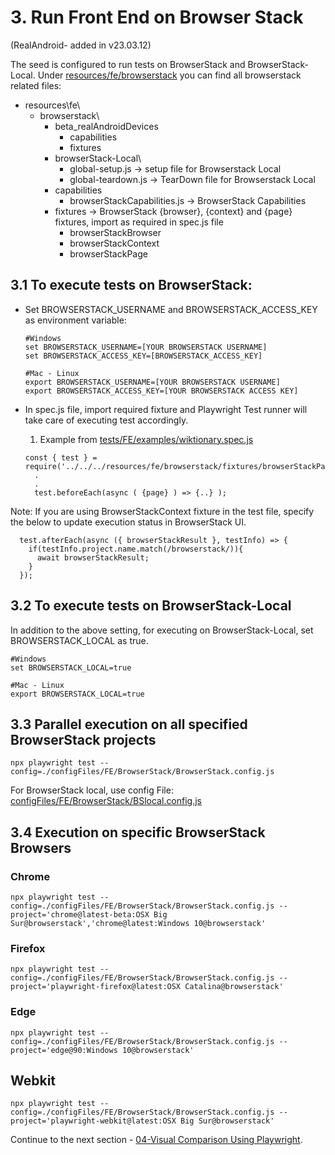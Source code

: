 # 3. Run Front End on Browser Stack
(RealAndroid- added in v23.03.12)

The seed is configured to run tests on BrowserStack and BrowserStack-Local. Under [resources/fe/browserstack](../../resources/fe/browserstack/) you can find all browserstack related files:

- resources\fe\
  - browserstack\
    - beta_realAndroidDevices
      - capabilities
      - fixtures
    - browserStack-Local\
      - global-setup.js               -> setup file for Browserstack Local
      - global-teardown.js            -> TearDown file for Browserstack Local
    - capabilities
      - browserStackCapabilities.js   -> BrowserStack Capabilities
    - fixtures                        -> BrowserStack {browser}, {context} and {page} fixtures, import as required in spec.js file
      - browserStackBrowser           
      - browserStackContext
      - browserStackPage


## 3.1 To execute tests on BrowserStack:
- Set BROWSERSTACK_USERNAME and BROWSERSTACK_ACCESS_KEY as environment variable:
    ```
    #Windows
    set BROWSERSTACK_USERNAME=[YOUR BROWSERSTACK USERNAME]
    set BROWSERSTACK_ACCESS_KEY=[BROWSERSTACK_ACCESS_KEY]

    #Mac - Linux
    export BROWSERSTACK_USERNAME=[YOUR BROWSERSTACK USERNAME]
    export BROWSERSTACK_ACCESS_KEY=[YOUR BROWSERSTACK ACCESS KEY]

    ```
- In spec.js file, import required fixture and Playwright Test runner will take care of executing test accordingly.
  
  1. Example from [tests/FE/examples/wiktionary.spec.js](../../tests/FE/examples/wiktionary.spec.js)
  ```
  const { test } = require('../../../resources/fe/browserstack/fixtures/browserStackPage');  
    .
    .
    test.beforeEach(async ( {page} ) => {..} );        
  ```

Note: If you are using BrowserStackContext fixture in the test file, specify the below to update execution status in BrowserStack UI.

```
  test.afterEach(async ({ browserStackResult }, testInfo) => {
    if(testInfo.project.name.match(/browserstack/)){
      await browserStackResult;
    }
  });
```
## 3.2 To execute tests on BrowserStack-Local

In addition to the above setting, for executing on BrowserStack-Local, set BROWSERSTACK_LOCAL as true.

```
#Windows
set BROWSERSTACK_LOCAL=true

#Mac - Linux
export BROWSERSTACK_LOCAL=true

```

## 3.3 Parallel execution on all specified BrowserStack projects

```
npx playwright test --config=./configFiles/FE/BrowserStack/BrowserStack.config.js
```
For BrowserStack local, use config File: [configFiles/FE/BrowserStack/BSlocal.config.js](../../configFiles/FE/BrowserStack/BSlocal.config.js)

## 3.4 Execution on specific BrowserStack Browsers

### Chrome

```
npx playwright test --config=./configFiles/FE/BrowserStack/BrowserStack.config.js --project='chrome@latest-beta:OSX Big Sur@browserstack','chrome@latest:Windows 10@browserstack'
```

### Firefox

```
npx playwright test --config=./configFiles/FE/BrowserStack/BrowserStack.config.js --project='playwright-firefox@latest:OSX Catalina@browserstack'
```

### Edge

```
npx playwright test --config=./configFiles/FE/BrowserStack/BrowserStack.config.js --project='edge@90:Windows 10@browserstack'
```

## Webkit

```
npx playwright test --config=./configFiles/FE/BrowserStack/BrowserStack.config.js --project='playwright-webkit@latest:OSX Big Sur@browserstack'
```


Continue to the next section - [04-Visual Comparison Using Playwright](04-VisualTesting.md).